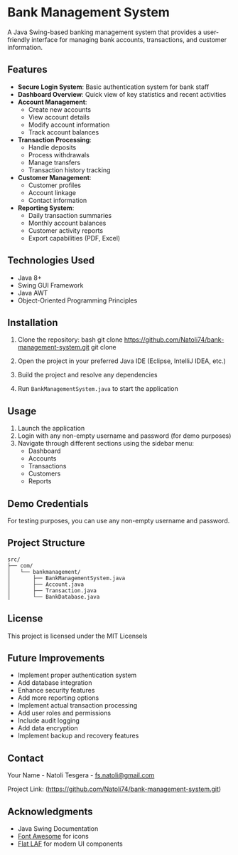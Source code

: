 # Bank Management System

A Java Swing-based banking management system that provides a user-friendly interface for managing bank accounts, transactions, and customer information.

## Features

- **Secure Login System**: Basic authentication system for bank staff
- **Dashboard Overview**: Quick view of key statistics and recent activities
- **Account Management**:
  - Create new accounts
  - View account details
  - Modify account information
  - Track account balances
- **Transaction Processing**:
  - Handle deposits
  - Process withdrawals
  - Manage transfers
  - Transaction history tracking
- **Customer Management**:
  - Customer profiles
  - Account linkage
  - Contact information
- **Reporting System**:
  - Daily transaction summaries
  - Monthly account balances
  - Customer activity reports
  - Export capabilities (PDF, Excel)

## Technologies Used

- Java 8+
- Swing GUI Framework
- Java AWT
- Object-Oriented Programming Principles

## Installation

1. Clone the repository:
   bash
   git clone https://github.com/Natoli74/bank-management-system.git
   git clone 

2. Open the project in your preferred Java IDE (Eclipse, IntelliJ IDEA, etc.)

3. Build the project and resolve any dependencies

4. Run `BankManagementSystem.java` to start the application

## Usage

1. Launch the application
2. Login with any non-empty username and password (for demo purposes)
3. Navigate through different sections using the sidebar menu:
   - Dashboard
   - Accounts
   - Transactions
   - Customers
   - Reports

## Demo Credentials

For testing purposes, you can use any non-empty username and password.

## Project Structure

```
src/
├── com/
│   └── bankmanagement/
│       ├── BankManagementSystem.java
│       ├── Account.java
│       ├── Transaction.java
│       └── BankDatabase.java
```



## License

This project is licensed under the MIT Licensels


## Future Improvements

- Implement proper authentication system
- Add database integration
- Enhance security features
- Add more reporting options
- Implement actual transaction processing
- Add user roles and permissions
- Include audit logging
- Add data encryption
- Implement backup and recovery features

## Contact

Your Name - Natoli Tesgera - fs.natoli@gmail.com

Project Link:  (https://github.com/Natoli74/bank-management-system.git)

## Acknowledgments

- Java Swing Documentation
- [Font Awesome](https://fontawesome.com) for icons
- [Flat LAF](https://www.formdev.com/flatlaf/) for modern UI components
